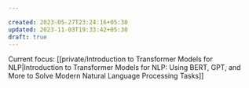 ```yaml
---

created: 2023-05-27T23:24:16+05:30
updated: 2023-11-03T19:33:42+05:30
draft: true
---
```


Current focus: [[private/Introduction to Transformer Models for NLP|Introduction to Transformer Models for NLP: Using BERT, GPT, and More to Solve Modern Natural Language Processing Tasks]]


